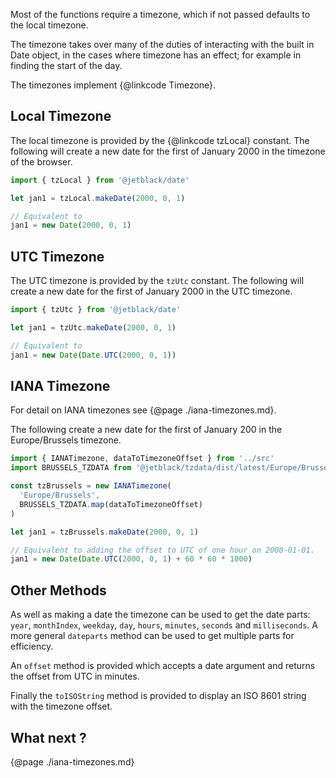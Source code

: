 Most of the functions require a timezone, which if not passed defaults
to the local timezone.

The timezone takes over many of the duties of interacting with the built in
Date object, in the cases where timezone has an effect; for example in finding
the start of the day.

The timezones implement {@linkcode Timezone}.

## Local Timezone

The local timezone is provided by the {@linkcode tzLocal} constant. The following will
create a new date for the first of January 2000 in the timezone of the browser.

```js
import { tzLocal } from '@jetblack/date'

let jan1 = tzLocal.makeDate(2000, 0, 1)

// Equivalent to
jan1 = new Date(2000, 0, 1)
```

## UTC Timezone

The UTC timezone is provided by the `tzUtc` constant. The following will
create a new date for the first of January 2000 in the UTC timezone.

```js
import { tzUtc } from '@jetblack/date'

let jan1 = tzUtc.makeDate(2000, 0, 1)

// Equivalent to
jan1 = new Date(Date.UTC(2000, 0, 1))
```

## IANA Timezone

For detail on IANA timezones see {@page ./iana-timezones.md}.

The following create a new date for the first of January 200 in the
Europe/Brussels timezone.

```js
import { IANATimezone, dataToTimezoneOffset } from '../src'
import BRUSSELS_TZDATA from '@jetblack/tzdata/dist/latest/Europe/Brussels.json'

const tzBrussels = new IANATimezone(
  'Europe/Brussels',
  BRUSSELS_TZDATA.map(dataToTimezoneOffset)
)

let jan1 = tzBrussels.makeDate(2000, 0, 1)

// Equivalent to adding the offset to UTC of one hour on 2000-01-01.
jan1 = new Date(Date.UTC(2000, 0, 1) + 60 * 60 * 1000)
```

## Other Methods

As well as making a date the timezone can be used to get the date parts: `year`,
`monthIndex`, `weekday`, `day`, `hours`, `minutes`, `seconds` and `milliseconds`. A
more general `dateparts` method can be used to get multiple parts for efficiency.

An `offset` method is provided which accepts a date argument and returns the
offset from UTC in minutes.

Finally the `toISOString` method is provided to display an ISO 8601 string with
the timezone offset.

## What next ?

{@page ./iana-timezones.md}
